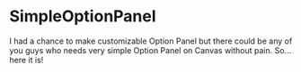 # SimpleOptionPanel

I had a chance to make customizable Option Panel but there could be any of you guys who needs very simple Option Panel on Canvas without pain. So... here it is!
